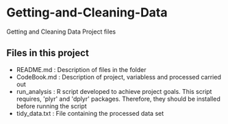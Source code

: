 # Getting-and-Cleaning-Data 
Getting and Cleaning Data Project files


## Files in this project
- README.md : Description of files in the folder
- CodeBook.md : Description of project, variabless and processed carried out
- run_analysis : R script developed to achieve project goals. This script requires, 'plyr' and 'dplyr' packages. Therefore, they should be installed before running the script
- tidy_data.txt : File containing the processed data set
